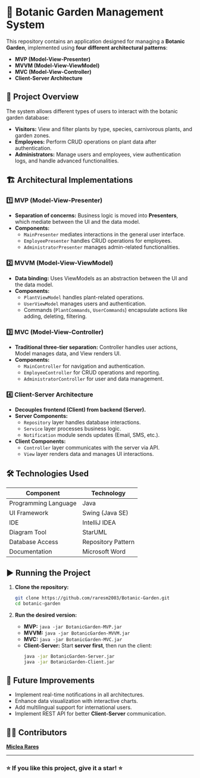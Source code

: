 # 🌱 Botanic Garden Management System

This repository contains an application designed for managing a **Botanic Garden**, implemented using **four different architectural patterns**:  
- **MVP (Model-View-Presenter)**
- **MVVM (Model-View-ViewModel)**
- **MVC (Model-View-Controller)**
- **Client-Server Architecture**

## 📌 Project Overview

The system allows different types of users to interact with the botanic garden database:  
- **Visitors:** View and filter plants by type, species, carnivorous plants, and garden zones.  
- **Employees:** Perform CRUD operations on plant data after authentication.  
- **Administrators:** Manage users and employees, view authentication logs, and handle advanced functionalities.  

## 🏗️ Architectural Implementations

### 1️⃣ MVP (Model-View-Presenter)
- **Separation of concerns:** Business logic is moved into **Presenters**, which mediate between the UI and the data model.  
- **Components:**  
  - `MainPresenter` mediates interactions in the general user interface.  
  - `EmployeePresenter` handles CRUD operations for employees.  
  - `AdministratorPresenter` manages admin-related functionalities.  

### 2️⃣ MVVM (Model-View-ViewModel)
- **Data binding:** Uses ViewModels as an abstraction between the UI and the data model.  
- **Components:**  
  - `PlantViewModel` handles plant-related operations.  
  - `UserViewModel` manages users and authentication.  
  - Commands (`PlantCommands`, `UserCommands`) encapsulate actions like adding, deleting, filtering.  

### 3️⃣ MVC (Model-View-Controller)
- **Traditional three-tier separation:** Controller handles user actions, Model manages data, and View renders UI.  
- **Components:**  
  - `MainController` for navigation and authentication.  
  - `EmployeeController` for CRUD operations and reporting.  
  - `AdministratorController` for user and data management.  

### 4️⃣ Client-Server Architecture
- **Decouples frontend (Client) from backend (Server).**  
- **Server Components:**  
  - `Repository` layer handles database interactions.  
  - `Service` layer processes business logic.  
  - `Notification` module sends updates (Email, SMS, etc.).  
- **Client Components:**  
  - `Controller` layer communicates with the server via API.  
  - `View` layer renders data and manages UI interactions.  

## 🛠️ Technologies Used

| Component              | Technology |
|------------------------|------------|
| Programming Language   | Java       |
| UI Framework          | Swing (Java SE) |
| IDE                   | IntelliJ IDEA |
| Diagram Tool          | StarUML |
| Database Access       | Repository Pattern |
| Documentation         | Microsoft Word |

## ▶️ Running the Project

1. **Clone the repository:**
   ```sh
   git clone https://github.com/raresm2003/Botanic-Garden.git
   cd botanic-garden
   ```

2. **Run the desired version:**  
   - **MVP:** `java -jar BotanicGarden-MVP.jar`  
   - **MVVM:** `java -jar BotanicGarden-MVVM.jar`  
   - **MVC:** `java -jar BotanicGarden-MVC.jar`  
   - **Client-Server:** Start **server first**, then run the client:  
     ```sh
     java -jar BotanicGarden-Server.jar
     java -jar BotanicGarden-Client.jar
     ```

## 🚀 Future Improvements

- Implement real-time notifications in all architectures.  
- Enhance data visualization with interactive charts.  
- Add multilingual support for international users.  
- Implement REST API for better **Client-Server** communication.  

## 👨‍💻 Contributors

**[Miclea Rareș](https://github.com/your-username)**   

---


### ⭐ If you like this project, give it a star! ⭐  

